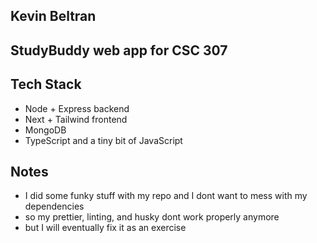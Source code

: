 ## Kevin Beltran

## StudyBuddy web app for CSC 307

## Tech Stack
- Node + Express backend
- Next + Tailwind frontend
- MongoDB 
- TypeScript and a tiny bit of JavaScript

## Notes
- I did some funky stuff with my repo and I dont want to mess with my dependencies 
- so my prettier, linting, and husky dont work properly anymore 
- but I will eventually fix it as an exercise

